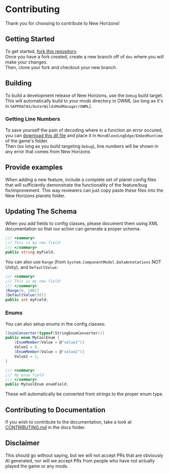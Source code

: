 # Contributing

Thank you for choosing to contribute to New Horizons!

## Getting Started

To get started, [fork this repository](https://github.com/xen-42/outer-wilds-new-horizons/fork).  
Once you have a fork created, create a new branch off of `dev` where you will make your changes.  
Then, clone your fork and checkout your new branch.

## Building

To build a development release of New Horizons, use the `Debug` build target.  
This will automatically build to your mods directory in OWML (so long as it's in `%APPDATA%/OuterWildsModManager/OWML`).

### Getting Line Numbers

To save yourself the pain of decoding where in a function an error occured, you can [download this dll file](https://cdn.discordapp.com/attachments/929787137895854100/936860223983976448/mono-2.0-bdwgc.dll) and place it in `MonoBleedingEdge/EmbedRuntime` of the game's folder.  
Then (so long as you build targeting `Debug`), line numbers will be shown in any error that comes from New Horizons

## Provide examples

When adding a new feature, include a complete set of planet config files that will sufficiently demonstrate the functionality of the feature/bug fix/improvement. This way reviewers can just copy paste these files into the New Horizons planets folder.

## Updating The Schema

When you add fields to config classes, please document them using XML documentation so that our action can generate a proper schema.

```cs
/// <summary>
/// This is my new field!
/// </summary>
public string myField;
```

You can also use `Range` (from `System.ComponentModel.DataAnnotations` NOT Unity), and `DefaultValue`:

```cs
/// <summary>
/// This is my new field!
/// </summary>
[Range(0, 100)]
[DefaultValue(50)]
public int myField;
```

### Enums

You can also setup enums in the config classes:

```cs
[JsonConverter(typeof(StringEnumConverter))]
public enum MyCoolEnum {
    [EnumMember(Value = @"value1")]
    Value1 = 0,
    [EnumMember(Value = @"value2")]
    Value2 = 1,
}

/// <summary>
/// My enum field
/// </summary>
public MyCoolEnum enumField;
```

These will automatically be converted from strings to the proper enum type.

## Contributing to Documentation

If you wish to contribute to the documentation, take a look at [CONTRIBUTING.md](docs/CONTRIBUTING.md) in the docs folder.

## Disclaimer

This should go without saying, but we will not accept PRs that are obviously AI generated, nor will we accept PRs from people who have not actually played the game or any mods.
